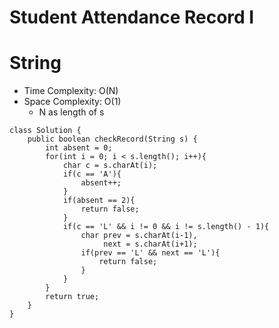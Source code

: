# Student Attendance Record I
# String
* Time Complexity: O(N)
* Space Complexity: O(1)
	* N as length of s
```
class Solution {
    public boolean checkRecord(String s) {
        int absent = 0;
        for(int i = 0; i < s.length(); i++){
            char c = s.charAt(i);
            if(c == 'A'){
                absent++;
            }
            if(absent == 2){
                return false;
            }
            if(c == 'L' && i != 0 && i != s.length() - 1){
                char prev = s.charAt(i-1),
                     next = s.charAt(i+1);
                if(prev == 'L' && next == 'L'){
                    return false;
                }
            }
        }
        return true;
    }
}
```
